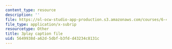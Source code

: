 ```yaml
---
content_type: resource
description: ''
file: https://ol-ocw-studio-app-production.s3.amazonaws.com/courses/6-450-principles-of-digital-communications-i-fall-2006/5649938da62d5dbfb3fdd43234c8131c_oKLtT7F9hg.vtt
file_type: application/x-subrip
resourcetype: Other
title: 3play caption file
uid: 5649938d-a62d-5dbf-b3fd-d43234c8131c
---
```

